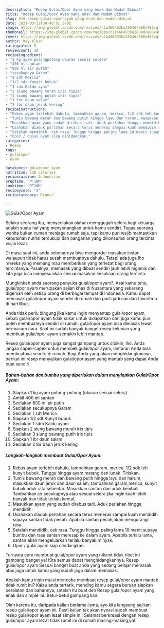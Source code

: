 ```yaml
---
description: "Resep Gulai/Opor Ayam yang enak dan Mudah Dibuat"
title: "Resep Gulai/Opor Ayam yang enak dan Mudah Dibuat"
slug: 919-resep-gulai-opor-ayam-yang-enak-dan-mudah-dibuat
date: 2021-03-22T00:48:01.278Z
image: https://img-global.cpcdn.com/recipes/c1a466403be2804d/680x482cq70/gulaiopor-ayam-foto-resep-utama.jpg
thumbnail: https://img-global.cpcdn.com/recipes/c1a466403be2804d/680x482cq70/gulaiopor-ayam-foto-resep-utama.jpg
cover: https://img-global.cpcdn.com/recipes/c1a466403be2804d/680x482cq70/gulaiopor-ayam-foto-resep-utama.jpg
author: Ray Klein
ratingvalue: 5
reviewcount: 10
recipeingredient:
- "1 kg ayam potongpotong ukuran sesuai selera"
- "400 ml santan"
- "800 ml air putih"
- "secukupnya Garam"
- "1 sdt Merica"
- "1/2 sdt Kunyit bubuk"
- "1 sdm Kaldu ayam"
- "2 siung bawang merah iris tipis"
- "3 siung bawang putih iris tipis"
- "1 lbr daun salam"
- "2 lbr daun jeruk kering"
recipeinstructions:
- "Rebus ayam terlebih dahulu, tambahkan garam, merica, 1/2 sdk teh kunyit bubuk. Tunggu hingga ayam matang dan lunak. Tiriskan."
- "Tumis bawang merah dan bawang putih hingga layu dan harum, masukkan daun jeruk dan daun salam, tambahkan garam,merica, kunyit bubuk aduk rata sebentar. Masukkan santan dan aduk kembali. Tambahkan air secukupnya atau sesuai selera jika ingin kuah lebih banyak dan tidak terlalu kental."
- "Masukkan ayam yang sudah direbus tadi. Aduk perlahan hingga mendidih."
- "Usahakan diaduk perlahan secara terus menerus sampai kuah mendidih supaya santan tidak pecah. Apabila santan pecah,akan mengurangi rasa."
- "Setelah mendidih, cek rasa. Tunggu hingga paling lama 10 menit supaya bumbu dan rasa santan meresap ke dalam ayam. Apabila terlalu lama, santan akan mengeluarkan terlalu banyak minyak."
- "Opor / gulai ayam siap dihidangkan."
categories:
- Resep
tags:
- gulaiopor
- ayam

katakunci: gulaiopor ayam 
nutrition: 138 calories
recipecuisine: Indonesian
preptime: "PT18M"
cooktime: "PT36M"
recipeyield: "3"
recipecategory: Dinner

---
```



![Gulai/Opor Ayam](https://img-global.cpcdn.com/recipes/c1a466403be2804d/680x482cq70/gulaiopor-ayam-foto-resep-utama.jpg)

Selaku seorang ibu, menyediakan olahan menggugah selera bagi keluarga adalah suatu hal yang menyenangkan untuk kamu sendiri. Tugas seorang  wanita bukan cuman menjaga rumah saja, tapi kamu pun wajib memastikan kebutuhan nutrisi tercukupi dan panganan yang dikonsumsi orang tercinta wajib lezat.

Di masa  saat ini, anda sebenarnya bisa mengorder masakan instan walaupun tidak harus susah membuatnya dahulu. Tetapi ada juga lho mereka yang memang mau memberikan yang terlezat bagi orang tercintanya. Pasalnya, memasak yang dibuat sendiri jauh lebih higienis dan kita juga bisa menyesuaikan sesuai masakan kesukaan orang tercinta. 



Mungkinkah anda seorang penyuka gulai/opor ayam?. Asal kamu tahu, gulai/opor ayam merupakan sajian khas di Nusantara yang sekarang digemari oleh setiap orang di berbagai tempat di Indonesia. Kamu dapat memasak gulai/opor ayam sendiri di rumah dan pasti jadi camilan favoritmu di hari libur.

Anda tidak perlu bingung jika kamu ingin menyantap gulai/opor ayam, sebab gulai/opor ayam tidak sukar untuk didapatkan dan juga kamu pun boleh membuatnya sendiri di rumah. gulai/opor ayam bisa dimasak lewat bermacam cara. Saat ini sudah banyak banget resep kekinian yang membuat gulai/opor ayam semakin lebih mantap.

Resep gulai/opor ayam juga sangat gampang untuk dibikin, lho. Anda jangan capek-capek untuk membeli gulai/opor ayam, lantaran Anda bisa membuatnya sendiri di rumah. Bagi Anda yang akan menghidangkannya, berikut ini resep menyajikan gulai/opor ayam yang mantab yang dapat Anda buat sendiri.

<!--inarticleads1-->

##### Bahan-bahan dan bumbu yang diperlukan dalam menyiapkan Gulai/Opor Ayam:

1. Siapkan 1 kg ayam potong-potong (ukuran sesuai selera)
1. Ambil 400 ml santan
1. Sediakan 800 ml air putih
1. Sediakan secukupnya Garam
1. Sediakan 1 sdt Merica
1. Siapkan 1/2 sdt Kunyit bubuk
1. Sediakan 1 sdm Kaldu ayam
1. Siapkan 2 siung bawang merah iris tipis
1. Sediakan 3 siung bawang putih iris tipis
1. Siapkan 1 lbr daun salam
1. Sediakan 2 lbr daun jeruk kering




<!--inarticleads2-->

##### Langkah-langkah membuat Gulai/Opor Ayam:

1. Rebus ayam terlebih dahulu, tambahkan garam, merica, 1/2 sdk teh kunyit bubuk. Tunggu hingga ayam matang dan lunak. Tiriskan.
1. Tumis bawang merah dan bawang putih hingga layu dan harum, masukkan daun jeruk dan daun salam, tambahkan garam,merica, kunyit bubuk aduk rata sebentar. Masukkan santan dan aduk kembali. Tambahkan air secukupnya atau sesuai selera jika ingin kuah lebih banyak dan tidak terlalu kental.
1. Masukkan ayam yang sudah direbus tadi. Aduk perlahan hingga mendidih.
1. Usahakan diaduk perlahan secara terus menerus sampai kuah mendidih supaya santan tidak pecah. Apabila santan pecah,akan mengurangi rasa.
1. Setelah mendidih, cek rasa. Tunggu hingga paling lama 10 menit supaya bumbu dan rasa santan meresap ke dalam ayam. Apabila terlalu lama, santan akan mengeluarkan terlalu banyak minyak.
1. Opor / gulai ayam siap dihidangkan.




Ternyata cara membuat gulai/opor ayam yang nikamt tidak ribet ini gampang banget ya! Kita semua dapat menghidangkannya. Resep gulai/opor ayam Sesuai banget buat anda yang sedang belajar memasak atau juga untuk kamu yang sudah jago dalam memasak.

Apakah kamu ingin mulai mencoba membuat resep gulai/opor ayam mantab tidak rumit ini? Kalau anda tertarik, mending kamu segera buruan siapkan peralatan dan bahannya, setelah itu buat deh Resep gulai/opor ayam yang enak dan simple ini. Betul-betul gampang kan. 

Oleh karena itu, daripada kalian berlama-lama, ayo kita langsung sajikan resep gulai/opor ayam ini. Pasti kalian tak akan nyesel sudah membuat resep gulai/opor ayam lezat simple ini! Selamat berkreasi dengan resep gulai/opor ayam lezat tidak rumit ini di rumah masing-masing,ya!.


